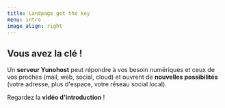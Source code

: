 ```yaml
---
title: Landpage get the key
menu: intro
image_align: right
---
```


## Vous avez la clé !

Un **serveur Yunohost** peut répondre à vos besoin numériques et ceux de vos proches (mail, web, social, cloud) et ouvrent de **nouvelles possibilités** (votre adresse, plus d'espace, votre réseau social local).

Regardez la **vidéo d'introduction** !